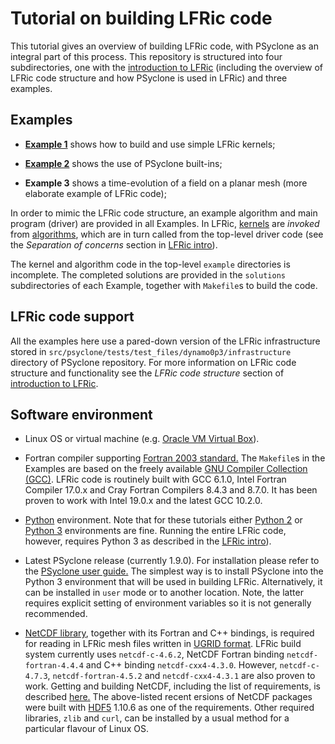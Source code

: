 # Tutorial on building LFRic code

This tutorial gives an overview of building LFRic code, with PSyclone
as an integral part of this process. This repository is structured
into four subdirectories, one with the
[introduction to LFRic](background) (including the overview of LFRic
code structure and how PSyclone is used in LFRic) and three examples.

## Examples

* [**Example 1**](example1) shows how to build and use simple LFRic kernels;

* [**Example 2**](example2) shows the use of PSyclone built-ins;

* **Example 3** shows a time-evolution of a field on a planar mesh (more
  elaborate example of LFRic code);

In order to mimic the LFRic code structure, an example algorithm and
main program (driver) are provided in all Examples. In LFRic,
[kernels](../background/LFRic_kernel.md) are *invoked* from
[algorithms](../background/LFRic_intro.md), which are in turn called
from the top-level driver code (see the *Separation of concerns* section
in [LFRic intro](../background/LFRic_intro.md)).

The kernel and algorithm code in the top-level `example` directories
is incomplete. The completed solutions are provided in the `solutions`
subdirectories of each Example, together with `Makefile`s to build
the code.

## LFRic code support

All the examples here use a pared-down version of the LFRic infrastructure
stored in `src/psyclone/tests/test_files/dynamo0p3/infrastructure`
directory of PSyclone repository. For more information on LFRic code
structure and functionality see the *LFRic code structure*
section of [introduction to LFRic](../background/LFRic_intro).

## Software environment

* Linux OS or virtual machine (e.g. [Oracle VM Virtual Box](
  https://www.virtualbox.org/)).

* Fortran compiler supporting [Fortran 2003 standard.](
  https://gcc.gnu.org/wiki/GFortranStandards#Fortran_2003)
  The `Makefile`s in the Examples are based on the freely available [GNU
  Compiler Collection (GCC)](https://gcc.gnu.org/). LFRic code is routinely
  built with GCC 6.1.0, Intel Fortran Compiler 17.0.x and Cray Fortran
  Compilers 8.4.3 and 8.7.0. It has been proven to work with Intel 19.0.x
  and the latest GCC 10.2.0.

* [Python](https://www.python.org/) environment. Note that for these
  tutorials either [Python 2](https://www.python.org/download/releases/2.0/)
  or [Python 3](https://www.python.org/download/releases/3.0/) environments
  are fine. Running the entire LFRic code, however, requires Python 3 as
  described in the [LFRic intro](../background/LFRic_intro.md)).

* Latest PSyclone release (currently 1.9.0). For installation please refer to
  the [PSyclone user guide.](
  https://psyclone.readthedocs.io/en/stable/getting_going.html)
  The simplest way is to install PSyclone into the Python 3 environment
  that will be used in building LFRic. Alternatively, it can be installed in
  `user` mode or to another location. Note, the latter requires explicit
  setting of environment variables so it is not generally recommended.

* [NetCDF library](https://www.unidata.ucar.edu/software/netcdf/),
  together with its Fortran and C++ bindings, is required for reading in LFRic
  mesh files written in
  [UGRID format](https://ugrid-conventions.github.io/ugrid-conventions/).
  LFRic build system currently uses `netcdf-c-4.6.2`, NetCDF Fortran
  binding `netcdf-fortran-4.4.4` and C++ binding `netcdf-cxx4-4.3.0`.
  However, `netcdf-c-4.7.3`, `netcdf-fortran-4.5.2` and `netcdf-cxx4-4.3.1`
  are also proven to work. Getting and building NetCDF, including the list
  of requirements, is described [here.](
  https://www.unidata.ucar.edu/software/netcdf/docs/getting_and_building_netcdf.html)
  The above-listed recent ersions of NetCDF packages were built with
  [HDF5](https://www.hdfgroup.org/solutions/hdf5) 1.10.6 as one of the
  requirements. Other required libraries, `zlib` and `curl`, can be
  installed by a usual method for a particular flavour of Linux OS.
